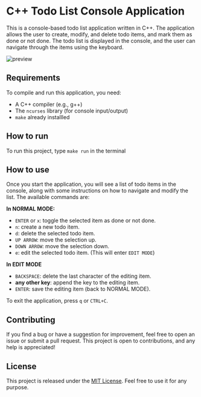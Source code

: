 # C++ Todo List Console Application
This is a console-based todo list application written in C++. The application allows the user to create, modify, and delete todo items, and mark them as done or not done. The todo list is displayed in the console, and the user can navigate through the items using the keyboard.

![preview](https://user-images.githubusercontent.com/81848639/233834035-dcd5a50b-b48b-4c97-88e4-e0e0cd77a16b.png)

## Requirements
To compile and run this application, you need:
- A C++ compiler (e.g., g++)
- The `ncurses` library (for console input/output)
- `make` already installled

## How to run
To run this project, type `make run` in the terminal

## How to use
Once you start the application, you will see a list of todo items in the console, along with some instructions on how to navigate and modify the list. The available commands are:

**In NORMAL MODE:**
- `ENTER` or `x`: toggle the selected item as done or not done.
- `n`: create a new todo item.
- `d`: delete the selected todo item.
- `UP ARROW`: move the selection up.
- `DOWN ARROW`: move the selection down.
- `e`: edit the selected todo item. (This will enter `EDIT MODE`)

**In EDIT MODE**
- `BACKSPACE`: delete the last character of the editing item.
- **any other key**: append the key to the editing item.
- `ENTER`: save the editing item (back to NORMAL MODE).

To exit the application, press `q` or `CTRL+C`.

## Contributing
If you find a bug or have a suggestion for improvement, feel free to open an issue or submit a pull request. This project is open to contributions, and any help is appreciated!

## License
This project is released under the [MIT License](/LICENSE). Feel free to use it for any purpose.
